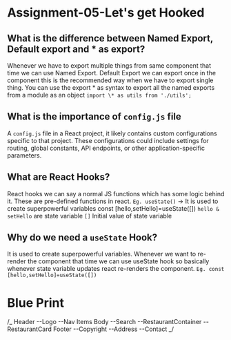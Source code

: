 # Assignment-05-Let's get Hooked

## What is the difference between Named Export, Default export and \* as export?

Whenever we have to export multiple things from same component that time we can use Named Export.
Default Export we can export once in the component this is the recommended way when we have to export single thing.
You can use the export \* as syntax to export all the named exports from a module as an object
`import \* as utils from './utils';`

## What is the importance of `config.js` file

A `config.js` file in a React project, it likely contains custom configurations specific to that project. These configurations could include settings for routing, global constants, API endpoints, or other application-specific parameters.

## What are React Hooks?

React hooks we can say a normal JS functions which has some logic behind it. These are pre-defined functions in react.
`Eg. useState()` -> It is used to create superpowerful variables
const [hello,setHello]=useState([])
`hello & setHello` are state variable
`[]` Initial value of state variable

## Why do we need a `useState` Hook?

It is used to create superpowerful variables. Whenever we want to re-render the component that time we can use useState hook so basically whenever state variable updates react re-renders the component.
`Eg. const [hello,setHello]=useState([])`

# Blue Print

/_
Header
--Logo
--Nav Items
Body
--Search
--RestaurantContainer
--RestaurantCard
Footer
--Copyright
--Address
--Contact
_/
